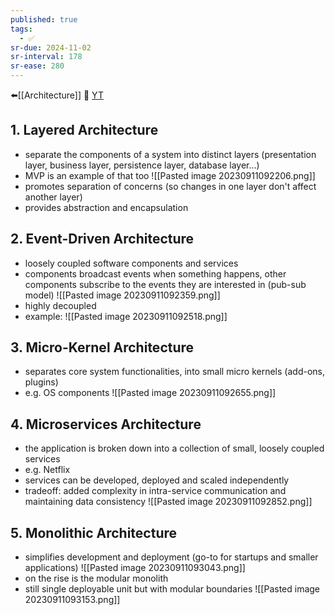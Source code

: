 ```yaml
---
published: true
tags:
  - ✅
sr-due: 2024-11-02
sr-interval: 178
sr-ease: 280
---
```


 ⬅️[[Architecture]]
🔗 [YT](https://www.youtube.com/watch?v=f6zXyq4VPP8)

## 1. Layered Architecture
- separate the components of a system into distinct layers (presentation layer, business layer, persistence layer, database layer...)
- MVP is an example of that too
![[Pasted image 20230911092206.png]]
- promotes separation of concerns (so changes in one layer don't affect another layer)
- provides abstraction and encapsulation

## 2. Event-Driven Architecture
- loosely coupled software components and services
- components broadcast events when something happens, other components subscribe to the events they are interested in (pub-sub model)
![[Pasted image 20230911092359.png]]
- highly decoupled 
- example:
![[Pasted image 20230911092518.png]]

## 3. Micro-Kernel Architecture
- separates core system functionalities, into small micro kernels (add-ons, plugins)
- e.g. OS components
![[Pasted image 20230911092655.png]]

## 4. Microservices Architecture
- the application is broken down into a collection of small, loosely coupled services
- e.g. Netflix
- services can be developed, deployed and scaled independently
- tradeoff: added complexity in intra-service communication and maintaining data consistency
![[Pasted image 20230911092852.png]]

## 5. Monolithic Architecture
- simplifies development and deployment (go-to for startups and smaller applications)
![[Pasted image 20230911093043.png]] 
- on the rise is the modular monolith
- still single deployable unit but with modular boundaries
![[Pasted image 20230911093153.png]]